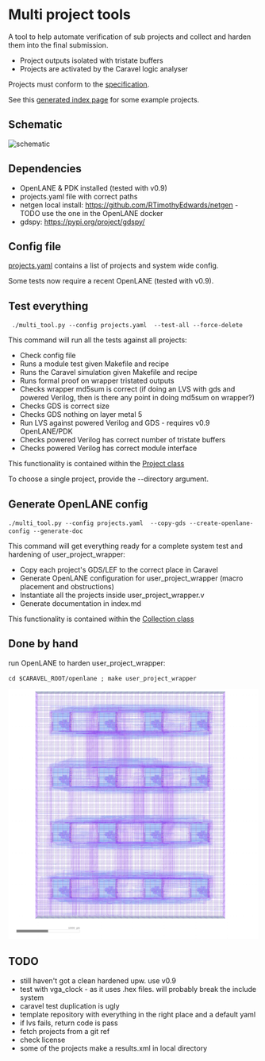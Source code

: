 # Multi project tools

A tool to help automate verification of sub projects and collect and harden them into the final submission.

* Project outputs isolated with tristate buffers
* Projects are activated by the Caravel logic analyser

Projects must conform to the [specification](docs/project_spec.md). 

See this [generated index page](index.md) for some example projects.

## Schematic

![schematic](docs/mph.jpg)

## Dependencies

* OpenLANE & PDK installed (tested with v0.9)
* projects.yaml file with correct paths
* netgen local install: https://github.com/RTimothyEdwards/netgen - TODO use the one in the OpenLANE docker
* gdspy: https://pypi.org/project/gdspy/

## Config file

[projects.yaml](projects.yaml) contains a list of projects and system wide config.

Some tests now require a recent OpenLANE (tested with v0.9).

## Test everything

     ./multi_tool.py --config projects.yaml  --test-all --force-delete

This command will run all the tests against all projects: 

* Check config file
* Runs a module test given Makefile and recipe
* Runs the Caravel simulation given Makefile and recipe
* Runs formal proof on wrapper tristated outputs
* Checks wrapper md5sum is correct (if doing an LVS with gds and powered Verilog, then is there any point in doing md5sum on wrapper?)
* Checks GDS is correct size
* Checks GDS nothing on layer metal 5
* Run LVS against powered Verilog and GDS - requires v0.9 OpenLANE/PDK
* Checks powered Verilog has correct number of tristate buffers
* Checks powered Verilog has correct module interface

This functionality is contained within the [Project class](project.py)

To choose a single project, provide the --directory argument.

## Generate OpenLANE config

    ./multi_tool.py --config projects.yaml  --copy-gds --create-openlane-config --generate-doc

This command will get everything ready for a complete system test and hardening of user_project_wrapper:

* Copy each project's GDS/LEF to the correct place in Caravel
* Generate OpenLANE configuration for user_project_wrapper (macro placement and obstructions)
* Instantiate all the projects inside user_project_wrapper.v
* Generate documentation in index.md

This functionality is contained within the [Collection class](collect.py)

## Done by hand

run OpenLANE to harden user_project_wrapper:

    cd $CARAVEL_ROOT/openlane ; make user_project_wrapper

![hardened user project wrapper](docs/mph-16designs.png)

## TODO

* still haven't got a clean hardened upw. use v0.9
* test with vga_clock - as it uses .hex files. will probably break the include system
* caravel test duplication is ugly
* template repository with everything in the right place and a default yaml
* if lvs fails, return code is pass
* fetch projects from a git ref
* check license
* some of the projects make a results.xml in local directory
